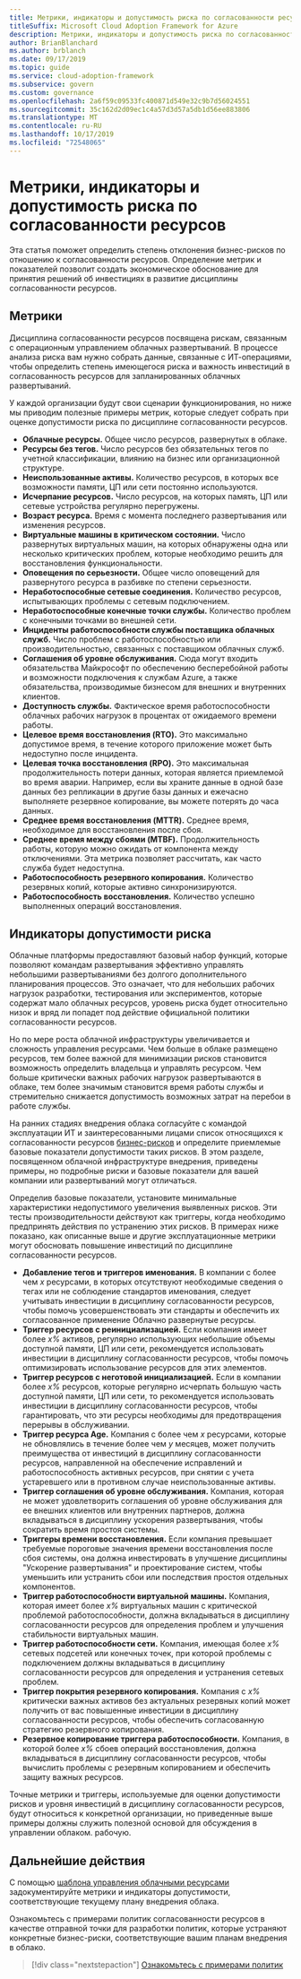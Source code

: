 ```yaml
---
title: Метрики, индикаторы и допустимость риска по согласованности ресурсов
titleSuffix: Microsoft Cloud Adoption Framework for Azure
description: Метрики, индикаторы и допустимость риска по согласованности ресурсов
author: BrianBlanchard
ms.author: brblanch
ms.date: 09/17/2019
ms.topic: guide
ms.service: cloud-adoption-framework
ms.subservice: govern
ms.custom: governance
ms.openlocfilehash: 2a6f59c09533fc400871d549e32c9b7d56024551
ms.sourcegitcommit: 35c162d2d09ec1c4a57d3d57a5db1d56ee883806
ms.translationtype: MT
ms.contentlocale: ru-RU
ms.lasthandoff: 10/17/2019
ms.locfileid: "72548065"
---
```

# <a name="resource-consistency-metrics-indicators-and-risk-tolerance"></a>Метрики, индикаторы и допустимость риска по согласованности ресурсов

Эта статья поможет определить степень отклонения бизнес-рисков по отношению к согласованности ресурсов. Определение метрик и показателей позволит создать экономическое обоснование для принятия решений об инвестициях в развитие дисциплины согласованности ресурсов.

## <a name="metrics"></a>Метрики

Дисциплина согласованности ресурсов посвящена рискам, связанным с операционным управлением облачных развертываний. В процессе анализа риска вам нужно собрать данные, связанные с ИТ-операциями, чтобы определить степень имеющегося риска и важность инвестиций в согласованность ресурсов для запланированных облачных развертываний.

У каждой организации будут свои сценарии функционирования, но ниже мы приводим полезные примеры метрик, которые следует собрать при оценке допустимости риска по дисциплине согласованности ресурсов.

- **Облачные ресурсы.** Общее число ресурсов, развернутых в облаке.
- **Ресурсы без тегов.** Число ресурсов без обязательных тегов по учетной классификации, влиянию на бизнес или организационной структуре.
- **Неиспользованные активы.** Количество ресурсов, в которых все возможности памяти, ЦП или сети постоянно используются.
- **Исчерпание ресурсов.** Число ресурсов, на которых память, ЦП или сетевые устройства регулярно перегружены.
- **Возраст ресурса.** Время с момента последнего развертывания или изменения ресурсов.
- **Виртуальные машины в критическом состоянии.** Число развернутых виртуальных машин, на которых обнаружены одна или несколько критических проблем, которые необходимо решить для восстановления функциональности.
- **Оповещения по серьезности.** Общее число оповещений для развернутого ресурса в разбивке по степени серьезности.
- **Неработоспособные сетевые соединения.** Количество ресурсов, испытывающих проблемы с сетевым подключением.
- **Неработоспособные конечные точки службы.** Количество проблем с конечными точками во внешней сети.
- **Инциденты работоспособности службы поставщика облачных служб.** Число проблем с работоспособностью или производительностью, связанных с поставщиком облачных служб.
- **Соглашения об уровне обслуживания.** Сюда могут входить обязательства Майкрософт по обеспечению бесперебойной работы и возможности подключения к службам Azure, а также обязательства, производимые бизнесом для внешних и внутренних клиентов.
- **Доступность службы.** Фактическое время работоспособности облачных рабочих нагрузок в процентах от ожидаемого времени работы.
- **Целевое время восстановления (RTO).** Это максимально допустимое время, в течение которого приложение может быть недоступно после инцидента.
- **Целевая точка восстановления (RPO).** Это максимальная продолжительность потери данных, которая является приемлемой во время аварии. Например, если вы храните данные в одной базе данных без репликации в другие базы данных и ежечасно выполняете резервное копирование, вы можете потерять до часа данных.
- **Среднее время восстановления (MTTR).** Среднее время, необходимое для восстановления после сбоя.
- **Среднее время между сбоями (MTBF).** Продолжительность работы, которую можно ожидать от компонента между отключениями. Эта метрика позволяет рассчитать, как часто служба будет недоступна.
- **Работоспособность резервного копирования.** Количество резервных копий, которые активно синхронизируются.
- **Работоспособность восстановления.** Количество успешно выполненных операций восстановления.

## <a name="risk-tolerance-indicators"></a>Индикаторы допустимости риска

Облачные платформы предоставляют базовый набор функций, которые позволяют командам развертывания эффективно управлять небольшими развертываниями без долгого дополнительного планирования процессов. Это означает, что для небольших рабочих нагрузок разработки, тестирования или экспериментов, которые содержат мало облачных ресурсов, уровень риска будет относительно низок и вряд ли попадет под действие официальной политики согласованности ресурсов.

Но по мере роста облачной инфраструктуры увеличивается и сложность управления ресурсами. Чем больше в облаке размещено ресурсов, тем более важной для минимизации рисков становится возможность определить владельца и управлять ресурсом. Чем больше критически важных рабочих нагрузок развертываются в облаке, тем более значимым становится время работы службы и стремительно снижается допустимость возможных затрат на перебои в работе службы.

На ранних стадиях внедрения облака согласуйте с командой эксплуатации ИТ и заинтересованными лицами список относящихся к согласованности ресурсов [бизнес-рисков](./business-risks.md) и определите приемлемые базовые показатели допустимости таких рисков. В этом разделе, посвященном облачной инфраструктуре внедрения, приведены примеры, но подробные риски и базовые показатели для вашей компании или развертываний могут отличаться.

Определив базовые показатели, установите минимальные характеристики недопустимого увеличения выявленных рисков. Эти тесты производительности действуют как триггеры, когда необходимо предпринять действия по устранению этих рисков. В примерах ниже показано, как описанные выше и другие эксплуатационные метрики могут обосновать повышение инвестиций по дисциплине согласованности ресурсов.

- **Добавление тегов и триггеров именования.** В компании с более чем _x_ ресурсами, в которых отсутствуют необходимые сведения о тегах или не соблюдение стандартов именования, следует учитывать инвестиции в дисциплину согласованности ресурсов, чтобы помочь усовершенствовать эти стандарты и обеспечить их согласованное применение Облачно развернутые ресурсы.
- **Триггер ресурсов с реинициализацией.** Если компания имеет более _x%_ активов, регулярно использующих небольшие объемы доступной памяти, ЦП или сети, рекомендуется использовать инвестиции в дисциплину согласованности ресурсов, чтобы помочь оптимизировать использование ресурсов для этих элементов.
- **Триггер ресурсов с неготовой инициализацией.** Если в компании более _x%_ ресурсов, которые регулярно исчерпать большую часть доступной памяти, ЦП или сети, то рекомендуется использовать инвестиции в дисциплину согласованности ресурсов, чтобы гарантировать, что эти ресурсы необходимы для предотвращения перерывы в обслуживании.
- **Триггер ресурса Age.** Компания с более чем _x_ ресурсами, которые не обновлялись в течение более чем _y_ месяцев, может получить преимущества от инвестиций в дисциплину согласованности ресурсов, направленной на обеспечение исправлений и работоспособность активных ресурсов, при снятии с учета устаревшего или в противном случае неиспользованные активы.
- **Триггер соглашения об уровне обслуживания.** Компания, которая не может удовлетворить соглашения об уровне обслуживания для ее внешних клиентов или внутренних партнеров, должна вкладываться в дисциплину ускорения развертывания, чтобы сократить время простоя системы.
- **Триггеры времени восстановления.** Если компания превышает требуемые пороговые значения времени восстановления после сбоя системы, она должна инвестировать в улучшение дисциплины "Ускорение развертывания" и проектирование систем, чтобы уменьшить или устранить сбои или последствия простоя отдельных компонентов.
- **Триггер работоспособности виртуальной машины.** Компания, которая имеет более _x%_ виртуальных машин с критической проблемой работоспособности, должна вкладываться в дисциплину согласованности ресурсов для определения проблем и улучшения стабильности виртуальных машин.
- **Триггер работоспособности сети.** Компания, имеющая более _x%_ сетевых подсетей или конечных точек, при которой проблемы с подключением должны вкладываться в дисциплину согласованности ресурсов для определения и устранения сетевых проблем.
- **Триггер покрытия резервного копирования.** Компания с _x%_ критически важных активов без актуальных резервных копий может получить от вас повышенные инвестиции в дисциплину согласованности ресурсов, чтобы обеспечить согласованную стратегию резервного копирования.
- **Резервное копирование триггера работоспособности.** Компания, в которой более _x%_ сбоев операций восстановления, должна вкладываться в дисциплину согласованности ресурсов, чтобы вычислить проблемы с резервным копированием и обеспечить защиту важных ресурсов.

Точные метрики и триггеры, используемые для оценки допустимости рисков и уровня инвестиций в дисциплину согласованности ресурсов, будут относиться к конкретной организации, но приведенные выше примеры должны служить полезной основой для обсуждения в управлении облаком. рабочую.

## <a name="next-steps"></a>Дальнейшие действия

С помощью [шаблона управления облачными ресурсами](./template.md) задокументируйте метрики и индикаторы допустимости, соответствующие текущему плану внедрения облака.

Ознакомьтесь с примерами политик согласованности ресурсов в качестве отправной точки для разработки политик, которые устраняют конкретные бизнес-риски, соответствующие вашим планам внедрения в облако.

> [!div class="nextstepaction"]
> [Ознакомьтесь с примерами политик](./policy-statements.md)
